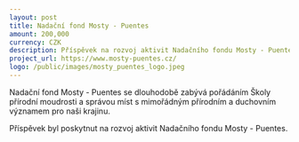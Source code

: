 ```yaml
---
layout: post
title: Nadační fond Mosty - Puentes
amount: 200,000
currency: CZK
description: Příspěvek na rozvoj aktivit Nadačního fondu Mosty - Puentes
project_url: https://www.mosty-puentes.cz/
logo: /public/images/mosty_puentes_logo.jpeg
---
```


Nadační fond Mosty - Puentes se dlouhodobě zabývá pořádáním Školy přírodní moudrosti a správou míst s mimořádným přírodním a duchovním
významem pro naši krajinu.

Příspěvek byl poskytnut na rozvoj aktivit Nadačního fondu Mosty - Puentes.
